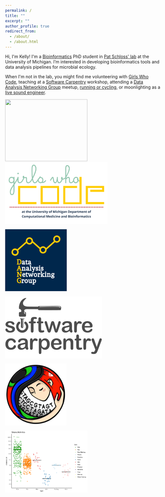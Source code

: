 ```yaml
---
permalink: /
title: ""
excerpt: ""
author_profile: true
redirect_from:
  - /about/
  - /about.html
---
```


Hi, I'm Kelly!
I'm a [Bioinformatics](https://medicine.umich.edu/dept/computational-medicine-bioinformatics) PhD student in
[Pat Schloss' lab](http://www.schlosslab.org/) at the University of Michigan.
I’m interested in developing bioinformatics tools and data analysis pipelines for microbial ecology.

When I'm not in the lab, you might find me volunteering with [Girls Who Code](http://umich.edu/~girlswc/),
teaching at a [Software Carpentry](https://umswc.github.io/) workshop,
attending a [Data Analysis Networking Group](https://um-dang.github.io) meetup,
[running or cycling](http://bit.ly/strava-kelly),
or moonlighting as a [live sound engineer](https://sovacool.dev/latex-cv/sound.pdf).

<a href="https://github.com/kelly-sovacool"><img src="https://raw.githubusercontent.com/kelly-sovacool/meta-repo/master/figures/language_all_bytes_n7.png" height="200" width="267"></a> <a href="http://umich.edu/~girlswc/"><img src="/images/logo_GWC-DCMB.png" height="200" width="333" class="inline"></a>

<a href="https://um-dang.github.io"><img src="/images/logo_DANG.png" height="200" width="200" class="inline"></a>

<a href="https://umswc.github.io/"><img src="/images/logo_SWC.svg" height="200" width="314" class="inline"></a>

<a href="http://www.schlosslab.org/"><img src="/images/logo_mothur.png" height="200" height="200" class="inline"></a>

<a href="http://bit.ly/strava-kelly"><img src="https://raw.githubusercontent.com/kelly-sovacool/strava/master/figures/jitter_type_dist_log2.png" height="200" width="267"></a>
